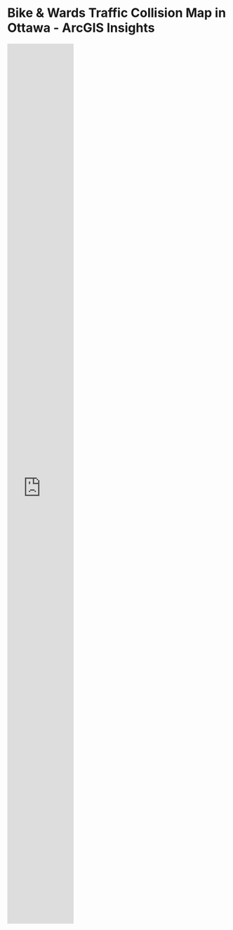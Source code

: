 
# Bike & Wards Traffic Collision Map in Ottawa - ArcGIS Insights
<iframe src="https://insights.arcgis.com/#/embed/086945810a1145748eac7238d857ed76" width="30%" height="2000" frameborder="0"></iframe>
